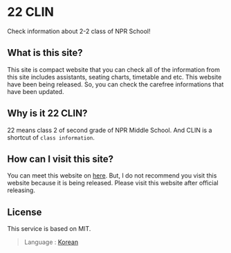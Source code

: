# 22 CLIN

Check information about 2-2 class of NPR School!

## What is this site?

This site is compact website that you can check all of the information from this site includes assistants, seating charts, timetable and etc. This website have been being released. So, you can check the carefree informations that have been updated.

## Why is it 22 CLIN?

22 means class 2 of second grade of NPR Middle School. And CLIN is a shortcut of `class information`.

## How can I visit this site?

You can meet this website on [here](https://22-clin.vercel.app). But, I do not recommend you visit this website because it is being released. Please visit this website after official releasing.

## License

This service is based on MIT.

> Language : [Korean](./ko.md)
